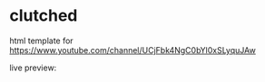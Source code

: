 # clutched

html template for https://www.youtube.com/channel/UCjFbk4NgC0bYl0xSLyquJAw

live preview:
